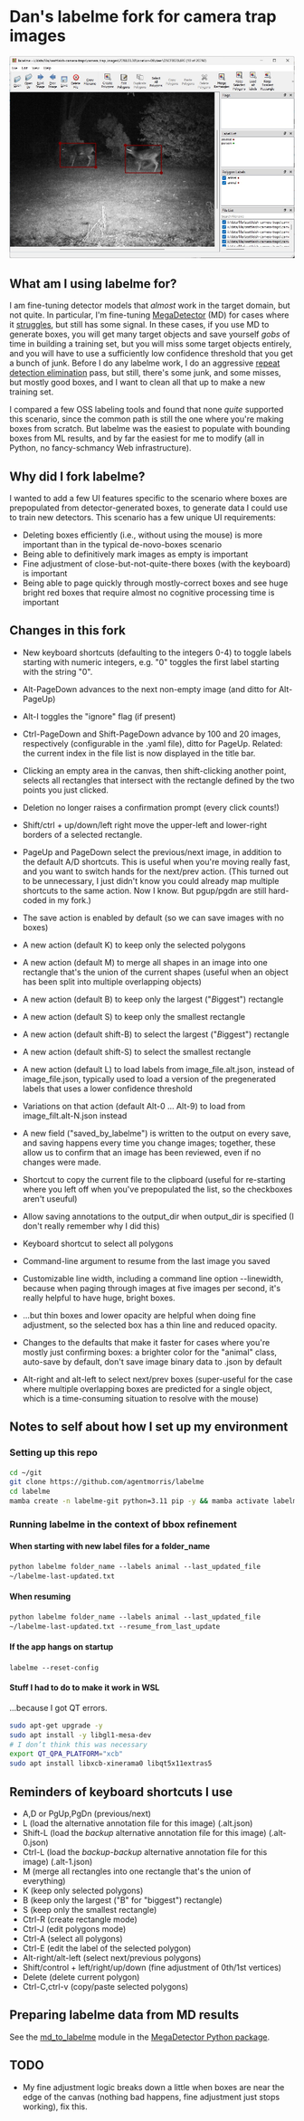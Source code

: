 # Dan's labelme fork for camera trap images

<img src="screenshot.jpg">

## What am I using labelme for?

I am fine-tuning detector models that *almost* work in the target domain, but not quite.  In particular, I'm fine-tuning [MegaDetector](https://github.com/agentmorris/MegaDetector/) (MD) for cases where it [struggles](https://github.com/agentmorris/MegaDetector/blob/main/megadetector-challenges.md), but still has some signal.  In these cases, if you use MD to generate boxes, you will get many target objects and save yourself *gobs* of time in building a training set, but you will miss some target objects entirely, and you will have to use a sufficiently low confidence threshold that you get a bunch of junk.  Before I do any labelme work, I do an aggressive [repeat detection elimination](https://github.com/agentmorris/MegaDetector/tree/main/api/batch_processing/postprocessing/repeat_detection_elimination) pass, but still, there's some junk, and some misses, but mostly good boxes, and I want to clean all that up to make a new training set.

I compared a few OSS labeling tools and found that none *quite* supported this scenario, since the common path is still the one where you're making boxes from scratch.  But labelme was the easiest to populate with bounding boxes from ML results, and by far the easiest for me to modify (all in Python, no fancy-schmancy Web infrastructure).

## Why did I fork labelme?

I wanted to add a few UI features specific to the scenario where boxes are prepopulated from detector-generated boxes, to generate data I could use to train new detectors.  This scenario has a few unique UI requirements:

* Deleting boxes efficiently (i.e., without using the mouse) is more important than in the typical de-novo-boxes scenario
* Being able to definitively mark images as empty is important
* Fine adjustment of close-but-not-quite-there boxes (with the keyboard) is important
* Being able to page quickly through mostly-correct boxes and see huge bright red boxes that require almost no cognitive processing time is important

## Changes in this fork

* New keyboard shortcuts (defaulting to the integers 0-4) to toggle labels starting with numeric integers, e.g. "0" toggles the first label starting with the string "0".

* Alt-PageDown advances to the next non-empty image (and ditto for Alt-PageUp)

* Alt-I toggles the "ignore" flag (if present)

* Ctrl-PageDown and Shift-PageDown advance by 100 and 20 images, respectively (configurable in the .yaml file), ditto for PageUp.  Related: the current index in the file list is now displayed in the title bar.

* Clicking an empty area in the canvas, then shift-clicking another point, selects all rectangles that intersect with the rectangle defined by the two points you just clicked.

* Deletion no longer raises a confirmation prompt (every click counts!)

* Shift/ctrl + up/down/left right move the upper-left and lower-right borders of a selected rectangle.

* PageUp and PageDown select the previous/next image, in addition to the default A/D shortcuts.  This is useful when you're moving really fast, and you want to switch hands for the next/prev action. (This turned out to be unnecessary, I just didn't know you could already map multiple shortcuts to the same action.  Now I know.  But pgup/pgdn are still hard-coded in my fork.)

* The save action is enabled by default (so we can save images with no boxes)

* A new action (default K) to keep only the selected polygons

* A new action (default M) to merge all shapes in an image into one rectangle that's the union of the current shapes (useful when an object has been split into multiple overlapping objects)

* A new action (default B) to keep only the largest ("*B*iggest") rectangle

* A new action (default S) to keep only the smallest rectangle

* A new action (default shift-B) to select the largest ("*B*iggest") rectangle

* A new action (default shift-S) to select the smallest rectangle

* A new action (default L) to load labels from image_file.alt.json, instead of image_file.json, typically used to load a version of the pregenerated labels that uses a lower confidence threshold

* Variations on that action (default Alt-0 ... Alt-9) to load from image_filt.alt-N.json instead

* A new field ("saved_by_labelme") is written to the output on every save, and saving happens every time you change images; together, these allow us to confirm that an image has been reviewed, even if no changes were made.

* Shortcut to copy the current file to the clipboard (useful for re-starting where you left off when you've prepopulated the list, so the checkboxes aren't useuful)

* Allow saving annotations to the output_dir when output_dir is specified (I don't really remember why I did this) 

* Keyboard shortcut to select all polygons

* Command-line argument to resume from the last image you saved

* Customizable line width, including a command line option --linewidth, because when paging through images at five images per second, it's really helpful to have huge, bright boxes.

* ...but thin boxes and lower opacity are helpful when doing fine adjustment, so the selected box has a thin line and reduced opacity.

* Changes to the defaults that make it faster for cases where you're mostly just confirming boxes: a brighter color for the "animal" class, auto-save by default, don't save image binary data to .json by default

* Alt-right and alt-left to select next/prev boxes (super-useful for the case where multiple overlapping boxes are predicted for a single object, which is a time-consuming situation to resolve with the mouse)

## Notes to self about how I set up my environment

### Setting up this repo

```bash
cd ~/git
git clone https://github.com/agentmorris/labelme
cd labelme
mamba create -n labelme-git python=3.11 pip -y && mamba activate labelme-git && pip install -e .
```

### Running labelme in the context of bbox refinement

#### When starting with new label files for a folder_name

`python labelme folder_name --labels animal --last_updated_file ~/labelme-last-updated.txt`

#### When resuming

`python labelme folder_name --labels animal --last_updated_file ~/labelme-last-updated.txt --resume_from_last_update`

#### If the app hangs on startup

`labelme --reset-config`

#### Stuff I had to do to make it work in WSL

...because I got QT errors.

```bash
sudo apt-get upgrade -y
sudo apt install -y libgl1-mesa-dev
# I don’t think this was necessary
export QT_QPA_PLATFORM="xcb"
sudo apt install libxcb-xinerama0 libqt5x11extras5
```

## Reminders of keyboard shortcuts I use

* A,D or PgUp,PgDn (previous/next)
* L (load the alternative annotation file for this image) (.alt.json)
* Shift-L (load the <i>backup</i> alternative annotation file for this image) (.alt-0.json)
* Ctrl-L (load the <i>backup-backup</i> alternative annotation file for this image) (.alt-1.json)
* M (merge all rectangles into one rectangle that's the union of everything)
* K (keep only selected polygons)
* B (keep only the largest ("B" for "biggest") rectangle)
* S (keep only the smallest rectangle)
* Ctrl-R (create rectangle mode)
* Ctrl-J (edit polygons mode)
* Ctrl-A (select all polygons)
* Ctrl-E (edit the label of the selected polygon)
* Alt-right/alt-left (select next/previous polygons)
* Shift/control + left/right/up/down (fine adjustment of 0th/1st vertices)
* Delete (delete current polygon)
* Ctrl-C,ctrl-v (copy/paste selected polygons)


## Preparing labelme data from MD results

See the [md_to_labelme](https://megadetector.readthedocs.io/en/latest/postprocessing.html#module-megadetector.postprocessing.md_to_labelme) module in the [MegaDetector Python package](https://pypi.org/project/megadetector/).


## TODO

* My fine adjustment logic breaks down a little when boxes are near the edge of the canvas (nothing bad happens, fine adjustment just stops working), fix this.

